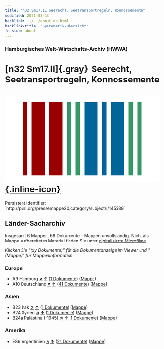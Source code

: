 ```yaml
---
title: "n32 Sm17.II Seerecht, Seetransportregeln, Konnossemente"
modified: 2021-03-13
backlink: ../../about.de.html
backlink-title: "Systematik-Übersicht"
fn-stub: about
---
```


### Hamburgisches Welt-Wirtschafts-Archiv (HWWA)

# [n32 Sm17.II]{.gray}&#8201; Seerecht, Seetransportregeln, Konnossemente &#160; [![Wikidata](/images/Wikidata-logo.svg "Wikidata"){.inline-icon}](http://www.wikidata.org/entity/Q104711173)

<div class="hint">Persistent Identifier: `http://purl.org/pressemappe20/category/subject/i/145589`</div>







## Länder-Sacharchiv




Insgesamt 6 Mappen, 66 Dokumente - Mappen unvollständig.
Nicht als Mappe aufbereitetes Material finden Sie unter [digitalisierte Microfilme](/film/h1_sh.de.html).

_Klicken Sie "(xy Dokumente)" für die Dokumentanzeige im Viewer und "(Mappe)" für Mappeninformation._




### Europa

- A9 Hamburg [**&nearr;**](../../../geo/i/140905/about.de.html "Hamburg (alle Mappen)") [**&uarr;**](../../../geo/about.de.html#A9 "Ländersystematik") (<a href="https://pm20.zbw.eu/iiifview/folder/sh/140905,145589" title="über: Hamburg : Seerecht, Seetransportregeln, Konnossemente" target="_blank">1 Dokumente</a>) ([Mappe](../../../../folder/sh/1409xx/140905/1455xx/145589/about.de.html))
- A10 Deutschland [**&nearr;**](../../../geo/i/126128/about.de.html "Deutschland (alle Mappen)") [**&uarr;**](../../../geo/about.de.html#A10 "Ländersystematik") (<a href="https://pm20.zbw.eu/iiifview/folder/sh/126128,145589" title="über: Deutschland : Seerecht, Seetransportregeln, Konnossemente" target="_blank">41 Dokumente</a>) ([Mappe](../../../../folder/sh/1261xx/126128/1455xx/145589/about.de.html))

### Asien

- B23 Irak [**&nearr;**](../../../geo/i/141113/about.de.html "Irak (alle Mappen)") [**&uarr;**](../../../geo/about.de.html#B23 "Ländersystematik") (<a href="https://pm20.zbw.eu/iiifview/folder/sh/141113,145589" title="über: Irak : Seerecht, Seetransportregeln, Konnossemente" target="_blank">1 Dokumente</a>) ([Mappe](../../../../folder/sh/1411xx/141113/1455xx/145589/about.de.html))
- B24 Syrien [**&nearr;**](../../../geo/i/141114/about.de.html "Syrien (alle Mappen)") [**&uarr;**](../../../geo/about.de.html#B24 "Ländersystematik") (<a href="https://pm20.zbw.eu/iiifview/folder/sh/141114,145589" title="über: Syrien : Seerecht, Seetransportregeln, Konnossemente" target="_blank">1 Dokumente</a>) ([Mappe](../../../../folder/sh/1411xx/141114/1455xx/145589/about.de.html))
- B24a Palästina (-1945) [**&nearr;**](../../../geo/i/141115/about.de.html "Palästina (-1945) (alle Mappen)") [**&uarr;**](../../../geo/about.de.html#B24a "Ländersystematik") (<a href="https://pm20.zbw.eu/iiifview/folder/sh/141115,145589" title="über: Palästina (-1945) : Seerecht, Seetransportregeln, Konnossemente" target="_blank">1 Dokumente</a>) ([Mappe](../../../../folder/sh/1411xx/141115/1455xx/145589/about.de.html))

### Amerika

- E86 Argentinien [**&nearr;**](../../../geo/i/141692/about.de.html "Argentinien (alle Mappen)") [**&uarr;**](../../../geo/about.de.html#E86 "Ländersystematik") (<a href="https://pm20.zbw.eu/iiifview/folder/sh/141692,145589" title="über: Argentinien : Seerecht, Seetransportregeln, Konnossemente" target="_blank">21 Dokumente</a>) ([Mappe](../../../../folder/sh/1416xx/141692/1455xx/145589/about.de.html))








